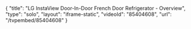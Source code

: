 {
    "title": "LG InstaView Door-In-Door French Door Refrigerator - Overview",
    "type": "solo",
    "layout": "iframe-static",
    "videoId": "85404608",
    "url": "\/tvpembed\/85404608"
}